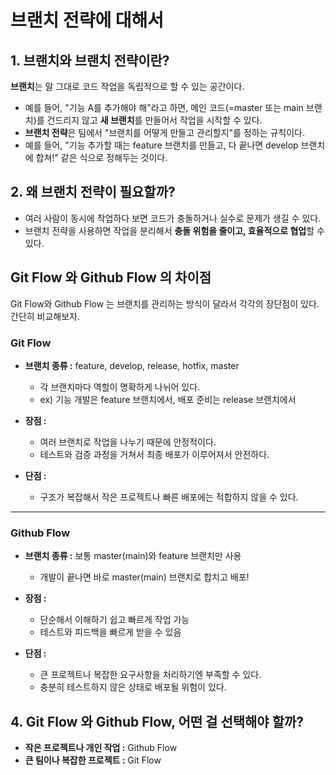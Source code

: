 브랜치 전략에 대해서
===

## 1. 브랜치와 브랜치 전략이란?
**브랜치**는 말 그대로 코드 작업을 독립적으로 할 수 있는 공간이다. 
- 예를 들어, "기능 A를 추가해야 해"라고 하면, 메인 코드(=master 또는 main 브랜치)를 건드리지 않고 **새 브랜치**를 만들어서 작업을 시작할 수 있다.
- **브랜치 전략**은 팀에서 "브랜치를 어떻게 만들고 관리할지"를 정하는 규칙이다.
- 예를 들어, "기능 추가할 때는 feature 브랜치를 만들고, 다 끝나면 develop 브랜치에 합쳐!" 같은 식으로 정해두는 것이다.

## 2. 왜 브랜치 전략이 필요할까?
- 여러 사람이 동시에 작업하다 보면 코드가 충돌하거나 실수로 문제가 생길 수 있다. 
- 브랜치 전략을 사용하면 작업을 분리해서 **충돌 위험을 줄이고, 효율적으로 협업**할 수 있다.

## Git Flow 와 Github Flow 의 차이점
Git Flow와 Github Flow 는 브랜치를 관리하는 방식이 달라서 각각의 장단점이 있다. 간단히 비교해보자.

### Git Flow
- **브랜치 종류 :** feature, develop, release, hotfix, master
    - 각 브랜치마다 역할이 명확하게 나뉘어 있다.
    - ex) 기능 개발은 feature 브랜치에서, 배포 준비는 release 브랜치에서

- **장점 :**
    - 여러 브랜치로 작업을 나누기 때문에 안정적이다.
    - 테스트와 검증 과정을 거쳐서 최종 배포가 이루어져서 안전하다.

- **단점 :**
    - 구조가 복잡해서 작은 프로젝트나 빠른 배포에는 적합하지 않을 수 있다.

---

### Github Flow
- **브랜치 종류 :** 보통 master(main)와 feature 브랜치만 사용
    - 개발이 끝나면 바로 master(main) 브랜치로 합치고 배포!

- **장점 :**
    - 단순해서 이해하기 쉽고 빠르게 작업 가능
    - 테스트와 피드백을 빠르게 받을 수 있음

- **단점 :**
    - 큰 프로젝트나 복잡한 요구사항을 처리하기엔 부족할 수 있다.
    - 충분히 테스트하지 않은 상태로 배포될 위험이 있다.


## 4. Git Flow 와 Github Flow, 어떤 걸 선택해야 할까?
- **작은 프로젝트나 개인 작업 :** Github Flow
- **큰 팀이나 복잡한 프로젝트 :** Git Flow
